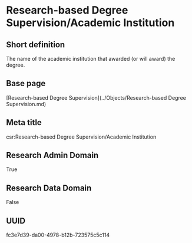 # Research-based Degree Supervision/Academic Institution
## Short definition
The name of the academic institution that awarded (or will award) the degree.
## Base page
[Research-based Degree Supervision](../Objects/Research-based Degree Supervision.md)
## Meta title
csr:Research-based Degree Supervision/Academic Institution
## Research Admin Domain
True
## Research Data Domain
False
## UUID
fc3e7d39-da00-4978-b12b-723575c5c114
